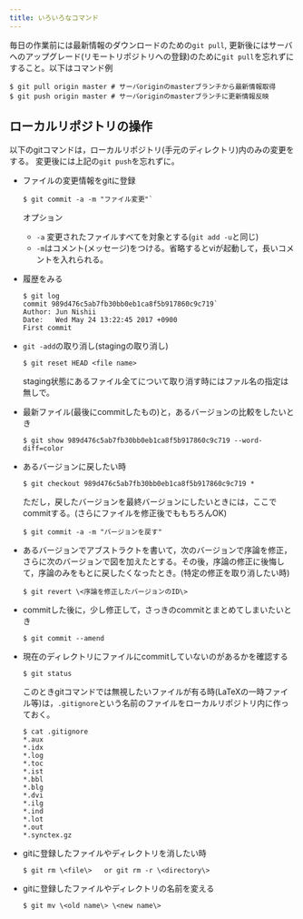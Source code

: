 ```yaml
---
title: いろいろなコマンド
---
```


毎日の作業前には最新情報のダウンロードのための`git pull`, 更新後にはサーバへのアップグレード(リモートリポジトリへの登録)のために`git pull`を忘れずにすること。以下はコマンド例
```
$ git pull origin master # サーバoriginのmasterブランチから最新情報取得
$ git push origin master # サーバoriginのmasterブランチに更新情報反映
```

## ローカルリポジトリの操作

以下のgitコマンドは，ローカルリポジトリ(手元のディレクトリ)内のみの変更をする。
変更後には上記の`git push`を忘れずに。

- ファイルの変更情報をgitに登録
	```
	$ git commit -a -m "ファイル変更"`
	```
	オプション
	- `-a` 変更されたファイルすべてを対象とする(`git add -u`と同じ)
	- `-m`はコメント(メッセージ)をつける。省略するとviが起動して，長いコメントを入れられる。

- 履歴をみる  

	```
	$ git log  
	commit 989d476c5ab7fb30bb0eb1ca8f5b917860c9c719`
	Author: Jun Nishii
	Date:   Wed May 24 13:22:45 2017 +0900  
	First commit  
	```

- `git -add`の取り消し(stagingの取り消し)
	```
	$ git reset HEAD <file name>
	```
	staging状態にあるファイル全てについて取り消す時にはファル名の指定は無しで。
- 最新ファイル(最後にcommitしたもの)と，あるバージョンの比較をしたいとき

	```
	$ git show 989d476c5ab7fb30bb0eb1ca8f5b917860c9c719 --word-diff=color  
	```

-  あるバージョンに戻したい時

	```
	$ git checkout 989d476c5ab7fb30bb0eb1ca8f5b917860c9c719 *  
	```

	ただし，戻したバージョンを最終バージョンにしたいときには，ここでcommitする。(さらにファイルを修正後でももちろんOK)

	```
	$ git commit -a -m "バージョンを戻す"
	```

- あるバージョンでアブストラクトを書いて，次のバージョンで序論を修正，さらに次のバージョンで図を加えたとする。その後，序論の修正に後悔して，序論のみをもとに戻したくなったとき。(特定の修正を取り消したい時)

	```
	$ git revert \<序論を修正したバージョンのID\>
	```

- commitした後に，少し修正して，さっきのcommitとまとめてしまいたいとき

	```
	$ git commit --amend
	```

- 現在のディレクトリにファイルにcommitしていないのがあるかを確認する

	```
	$ git status
	```

	このときgitコマンドでは無視したいファイルが有る時(LaTeXの一時ファイル等)は，`.gitignore`という名前のファイルをローカルリポジトリ内に作っておく。

	```
	$ cat .gitignore
	*.aux
	*.idx
	*.log
	*.toc
	*.ist
	*.bbl
	*.blg
	*.dvi
	*.ilg
	*.ind
	*.lot
	*.out
	*.synctex.gz
	```

- gitに登録したファイルやディレクトリを消したい時

	```
	$ git rm \<file\>   or git rm -r \<directory\>
	```

- gitに登録したファイルやディレクトリの名前を変える

	```
	$ git mv \<old name\> \<new name\>
	```
